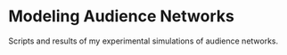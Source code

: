 # Modeling Audience Networks

Scripts and results of my experimental simulations of audience networks.

